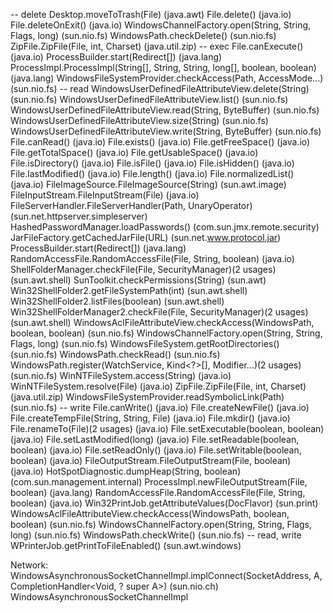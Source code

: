 -- delete
Desktop.moveToTrash(File)  (java.awt)
File.delete()  (java.io)
File.deleteOnExit()  (java.io)
WindowsChannelFactory.open(String, String, Flags, long)  (sun.nio.fs)
WindowsPath.checkDelete()  (sun.nio.fs)
ZipFile.ZipFile(File, int, Charset)  (java.util.zip)
-- exec
File.canExecute()  (java.io)
ProcessBuilder.start(Redirect[])  (java.lang)
ProcessImpl.ProcessImpl(String[], String, String, long[], boolean, boolean)  (java.lang)
WindowsFileSystemProvider.checkAccess(Path, AccessMode...)  (sun.nio.fs)
-- read
WindowsUserDefinedFileAttributeView.delete(String)  (sun.nio.fs)
WindowsUserDefinedFileAttributeView.list()  (sun.nio.fs)
WindowsUserDefinedFileAttributeView.read(String, ByteBuffer)  (sun.nio.fs)
WindowsUserDefinedFileAttributeView.size(String)  (sun.nio.fs)
WindowsUserDefinedFileAttributeView.write(String, ByteBuffer)  (sun.nio.fs)
File.canRead()  (java.io)
File.exists()  (java.io)
File.getFreeSpace()  (java.io)
File.getTotalSpace()  (java.io)
File.getUsableSpace()  (java.io)
File.isDirectory()  (java.io)
File.isFile()  (java.io)
File.isHidden()  (java.io)
File.lastModified()  (java.io)
File.length()  (java.io)
File.normalizedList()  (java.io)
FileImageSource.FileImageSource(String)  (sun.awt.image)
FileInputStream.FileInputStream(File)  (java.io)
FileServerHandler.FileServerHandler(Path, UnaryOperator<String>)  (sun.net.httpserver.simpleserver)
HashedPasswordManager.loadPasswords()  (com.sun.jmx.remote.security)
JarFileFactory.getCachedJarFile(URL)  (sun.net.www.protocol.jar)
ProcessBuilder.start(Redirect[])  (java.lang)
RandomAccessFile.RandomAccessFile(File, String, boolean)  (java.io)
ShellFolderManager.checkFile(File, SecurityManager)(2 usages)  (sun.awt.shell)
SunToolkit.checkPermissions(String)  (sun.awt)
Win32ShellFolder2.getFileSystemPath(int)  (sun.awt.shell)
Win32ShellFolder2.listFiles(boolean)  (sun.awt.shell)
Win32ShellFolderManager2.checkFile(File, SecurityManager)(2 usages)  (sun.awt.shell)
WindowsAclFileAttributeView.checkAccess(WindowsPath, boolean, boolean)  (sun.nio.fs)
WindowsChannelFactory.open(String, String, Flags, long)  (sun.nio.fs)
WindowsFileSystem.getRootDirectories()  (sun.nio.fs)
WindowsPath.checkRead()  (sun.nio.fs)
WindowsPath.register(WatchService, Kind<?>[], Modifier...)(2 usages)  (sun.nio.fs)
WinNTFileSystem.access(String)  (java.io)
WinNTFileSystem.resolve(File)  (java.io)
ZipFile.ZipFile(File, int, Charset)  (java.util.zip)
WindowsFileSystemProvider.readSymbolicLink(Path)  (sun.nio.fs)
-- write
File.canWrite()  (java.io)
File.createNewFile()  (java.io)
File.createTempFile(String, String, File)  (java.io)
File.mkdir()  (java.io)
File.renameTo(File)(2 usages)  (java.io)
File.setExecutable(boolean, boolean)  (java.io)
File.setLastModified(long)  (java.io)
File.setReadable(boolean, boolean)  (java.io)
File.setReadOnly()  (java.io)
File.setWritable(boolean, boolean)  (java.io)
FileOutputStream.FileOutputStream(File, boolean)  (java.io)
HotSpotDiagnostic.dumpHeap(String, boolean)  (com.sun.management.internal)
ProcessImpl.newFileOutputStream(File, boolean)  (java.lang)
RandomAccessFile.RandomAccessFile(File, String, boolean)  (java.io)
Win32PrintJob.getAttributeValues(DocFlavor)  (sun.print)
WindowsAclFileAttributeView.checkAccess(WindowsPath, boolean, boolean)  (sun.nio.fs)
WindowsChannelFactory.open(String, String, Flags, long)  (sun.nio.fs)
WindowsPath.checkWrite()  (sun.nio.fs)
-- read, write
WPrinterJob.getPrintToFileEnabled()  (sun.awt.windows)

Network:
WindowsAsynchronousSocketChannelImpl.implConnect(SocketAddress, A, CompletionHandler<Void, ? super A>)  (sun.nio.ch)
WindowsAsynchronousSocketChannelImpl
